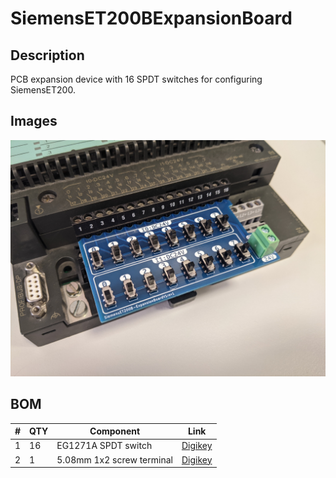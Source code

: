 # SiemensET200BExpansionBoard

## Description
PCB expansion device with 16 SPDT switches for configuring SiemensET200.
## Images
<p align="center">
  <img width="600" src="https://raw.githubusercontent.com/jkordek1/SiemensET200BExpansionBoard/main/Images/Image1.png">
</p>
 
## BOM
| #  | QTY | Component | Link
| ------------- | ------------- | ------------- | ------------- |
| 1  | 16 | EG1271A SPDT switch  | [Digikey](https://www.digikey.com/en/products/detail/e-switch/EG1271A/251336) |
| 2  | 1 | 5.08mm 1x2 screw terminal  | [Digikey](https://www.digikey.com/en/products/detail/cui-devices/TB006-508-02BE/10064115) |

